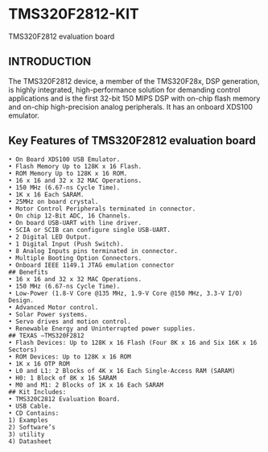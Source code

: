 # TMS320F2812-KIT
TMS320F2812 evaluation board
## INTRODUCTION 
The TMS320F2812 device, a member of the TMS320F28x, DSP generation, is highly integrated, high-performance solution for demanding control applications and is the first 32-bit 150 MIPS DSP with on-chip flash memory and on-chip high-precision analog peripherals. It has an onboard XDS100 emulator.
## Key Features of TMS320F2812 evaluation board
    • On Board XDS100 USB Emulator.
    • Flash Memory Up to 128K x 16 Flash.
    • ROM Memory Up to 128K x 16 ROM.
    • 16 x 16 and 32 x 32 MAC Operations.
    • 150 MHz (6.67-ns Cycle Time).
    • 1K x 16 Each SARAM.
    • 25MHz on board crystal.
    • Motor Control Peripherals terminated in connector.
    • On chip 12-Bit ADC, 16 Channels.
    • On board USB-UART with line driver.
    • SCIA or SCIB can configure single USB-UART.
    • 2 Digital LED Output.
    • 1 Digital Input (Push Switch).
    • 8 Analog Inputs pins terminated in connector.
    • Multiple Booting Option Connectors.
    • Onboard IEEE 1149.1 JTAG emulation connector
    ## Benefits
    • 16 x 16 and 32 x 32 MAC Operations.
    • 150 MHz (6.67-ns Cycle Time).
    • Low-Power (1.8-V Core @135 MHz, 1.9-V Core @150 MHz, 3.3-V I/O) Design.
    • Advanced Motor control.
    • Solar Power systems.
    • Servo drives and motion control.
    • Renewable Energy and Uninterrupted power supplies.
    ## TEXAS –TMS320F2812
    • Flash Devices: Up to 128K x 16 Flash (Four 8K x 16 and Six 16K x 16 Sectors)
    • ROM Devices: Up to 128K x 16 ROM
    • 1K x 16 OTP ROM
    • L0 and L1: 2 Blocks of 4K x 16 Each Single-Access RAM (SARAM)
    • H0: 1 Block of 8K x 16 SARAM
    • M0 and M1: 2 Blocks of 1K x 16 Each SARAM
    ## Kit Includes:
    • TMS320C2812 Evaluation Board.
    • USB Cable.
    • CD Contains:
    1) Examples
    2) Software’s
    3) utility
    4) Datasheet
